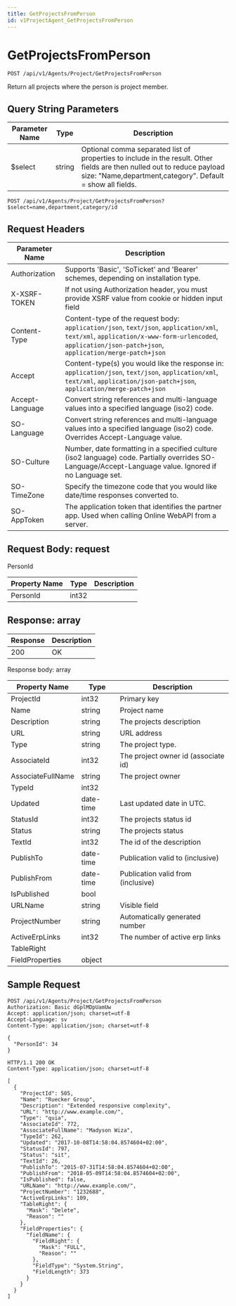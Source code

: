 ```yaml
---
title: GetProjectsFromPerson
id: v1ProjectAgent_GetProjectsFromPerson
---
```


# GetProjectsFromPerson

```http
POST /api/v1/Agents/Project/GetProjectsFromPerson
```

Return all projects where the person is project member.







## Query String Parameters

| Parameter Name | Type |  Description |
|----------------|------|--------------|
| $select | string |  Optional comma separated list of properties to include in the result. Other fields are then nulled out to reduce payload size: "Name,department,category". Default = show all fields. |

```http
POST /api/v1/Agents/Project/GetProjectsFromPerson?$select=name,department,category/id
```


## Request Headers

| Parameter Name | Description |
|----------------|-------------|
| Authorization  | Supports 'Basic', 'SoTicket' and 'Bearer' schemes, depending on installation type. |
| X-XSRF-TOKEN   | If not using Authorization header, you must provide XSRF value from cookie or hidden input field |
| Content-Type | Content-type of the request body: `application/json`, `text/json`, `application/xml`, `text/xml`, `application/x-www-form-urlencoded`, `application/json-patch+json`, `application/merge-patch+json` |
| Accept         | Content-type(s) you would like the response in: `application/json`, `text/json`, `application/xml`, `text/xml`, `application/json-patch+json`, `application/merge-patch+json` |
| Accept-Language | Convert string references and multi-language values into a specified language (iso2) code. |
| SO-Language | Convert string references and multi-language values into a specified language (iso2) code. Overrides Accept-Language value. |
| SO-Culture | Number, date formatting in a specified culture (iso2 language) code. Partially overrides SO-Language/Accept-Language value. Ignored if no Language set. |
| SO-TimeZone | Specify the timezone code that you would like date/time responses converted to. |
| SO-AppToken | The application token that identifies the partner app. Used when calling Online WebAPI from a server. |

## Request Body: request  

PersonId 

| Property Name | Type |  Description |
|----------------|------|--------------|
| PersonId | int32 |  |


## Response: array



| Response | Description |
|----------------|-------------|
| 200 | OK |

Response body: array

| Property Name | Type |  Description |
|----------------|------|--------------|
| ProjectId | int32 | Primary key |
| Name | string | Project name |
| Description | string | The projects description |
| URL | string | URL address |
| Type | string | The project type. |
| AssociateId | int32 | The project owner id (associate id) |
| AssociateFullName | string | The project owner |
| TypeId | int32 |  |
| Updated | date-time | Last updated date  in UTC. |
| StatusId | int32 | The projects status id |
| Status | string | The projects status |
| TextId | int32 | The id of the description |
| PublishTo | date-time | Publication valid to (inclusive) |
| PublishFrom | date-time | Publication valid from (inclusive) |
| IsPublished | bool |  |
| URLName | string | Visible field |
| ProjectNumber | string | Automatically generated number |
| ActiveErpLinks | int32 | The number of active erp links |
| TableRight |  |  |
| FieldProperties | object |  |

## Sample Request

```http!
POST /api/v1/Agents/Project/GetProjectsFromPerson
Authorization: Basic dGplMDpUamUw
Accept: application/json; charset=utf-8
Accept-Language: sv
Content-Type: application/json; charset=utf-8

{
  "PersonId": 34
}
```

```http_
HTTP/1.1 200 OK
Content-Type: application/json; charset=utf-8

[
  {
    "ProjectId": 505,
    "Name": "Ruecker Group",
    "Description": "Extended responsive complexity",
    "URL": "http://www.example.com/",
    "Type": "quia",
    "AssociateId": 772,
    "AssociateFullName": "Madyson Wiza",
    "TypeId": 262,
    "Updated": "2017-10-08T14:58:04.8574604+02:00",
    "StatusId": 797,
    "Status": "sit",
    "TextId": 26,
    "PublishTo": "2015-07-31T14:58:04.8574604+02:00",
    "PublishFrom": "2018-05-09T14:58:04.8574604+02:00",
    "IsPublished": false,
    "URLName": "http://www.example.com/",
    "ProjectNumber": "1232688",
    "ActiveErpLinks": 109,
    "TableRight": {
      "Mask": "Delete",
      "Reason": ""
    },
    "FieldProperties": {
      "fieldName": {
        "FieldRight": {
          "Mask": "FULL",
          "Reason": ""
        },
        "FieldType": "System.String",
        "FieldLength": 373
      }
    }
  }
]
```